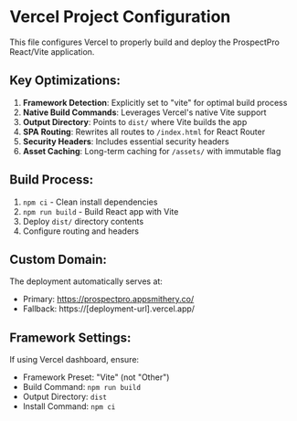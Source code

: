 # Vercel Project Configuration

This file configures Vercel to properly build and deploy the ProspectPro React/Vite application.

## Key Optimizations:

1. **Framework Detection**: Explicitly set to "vite" for optimal build process
2. **Native Build Commands**: Leverages Vercel's native Vite support
3. **Output Directory**: Points to `dist/` where Vite builds the app
4. **SPA Routing**: Rewrites all routes to `/index.html` for React Router
5. **Security Headers**: Includes essential security headers
6. **Asset Caching**: Long-term caching for `/assets/` with immutable flag

## Build Process:

1. `npm ci` - Clean install dependencies
2. `npm run build` - Build React app with Vite
3. Deploy `dist/` directory contents
4. Configure routing and headers

## Custom Domain:

The deployment automatically serves at:
- Primary: https://prospectpro.appsmithery.co/
- Fallback: https://[deployment-url].vercel.app/

## Framework Settings:

If using Vercel dashboard, ensure:
- Framework Preset: "Vite" (not "Other")
- Build Command: `npm run build`
- Output Directory: `dist`
- Install Command: `npm ci`